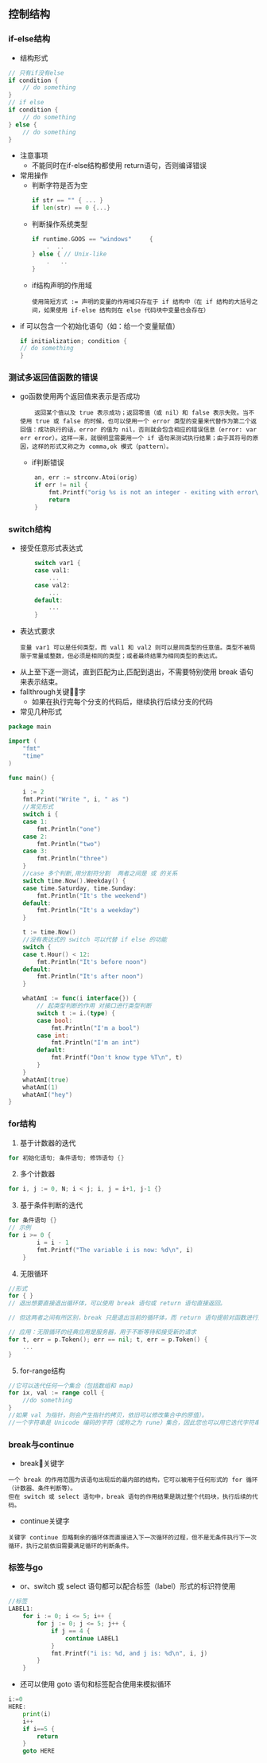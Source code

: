## 控制结构
### if-else结构
- 结构形式
```go 
// 只有if没有else
if condition {
	// do something	
}
// if else
if condition {
	// do something	
} else {
	// do something	
}
```
- 注意事项
    - 不能同时在if-else结构都使用 return语句，否则编译错误
- 常用操作
    - 判断字符是否为空
        ```go
        if str == "" { ... }
        if len(str) == 0 {...}
        ```
    - 判断操作系统类型
        ```go
        if runtime.GOOS == "windows"	 {
            .  ..
        } else { // Unix-like
            .	..
        }
        ```
    - if结构声明的作用域
        ```
        使用简短方式 := 声明的变量的作用域只存在于 if 结构中（在 if 结构的大括号之间，如果使用 if-else 结构则在 else 代码块中变量也会存在）
        ```
- if 可以包含一个初始化语句（如：给一个变量赋值）
    ```go
    if initialization; condition {
	// do something
    }
    ```
### 测试多返回值函数的错误
- go函数使用两个返回值来表示是否成功
    ```
        返回某个值以及 true 表示成功；返回零值（或 nil）和 false 表示失败。当不使用 true 或 false 的时候，也可以使用一个 error 类型的变量来代替作为第二个返回值：成功执行的话，error 的值为 nil，否则就会包含相应的错误信息（error: var err error）。这样一来，就很明显需要用一个 if 语句来测试执行结果；由于其符号的原因，这样的形式又称之为 comma,ok 模式（pattern）。
    ```
    - if判断错误
    ```go
        an, err := strconv.Atoi(orig)
        if err != nil {
            fmt.Printf("orig %s is not an integer - exiting with error\n", orig)
            return
        } 
    ```

### switch结构
- 接受任意形式表达式
    ```go
        switch var1 {
        case val1:
            ...
        case val2:
            ...
        default:
            ...
        }
    ```
- 表达式要求
    ```
    变量 var1 可以是任何类型，而 val1 和 val2 则可以是同类型的任意值。类型不被局限于常量或整数，但必须是相同的类型；或者最终结果为相同类型的表达式。
    ```
- 从上至下逐一测试，直到匹配为止,匹配到退出，不需要特别使用 break 语句来表示结束。
- fallthrough关键字
    - 如果在执行完每个分支的代码后，继续执行后续分支的代码
- 常见几种形式
```go
package main

import (
    "fmt"
    "time"
)

func main() {

    i := 2
    fmt.Print("Write ", i, " as ")
    //常见形式
    switch i {
    case 1:
        fmt.Println("one")
    case 2:
        fmt.Println("two")
    case 3:
        fmt.Println("three")
    }
    //case 多个判断,用分割符分割  两者之间是 或 的关系
    switch time.Now().Weekday() {
    case time.Saturday, time.Sunday:
        fmt.Println("It's the weekend")
    default:
        fmt.Println("It's a weekday")
    }

    t := time.Now()
    //没有表达式的 switch 可以代替 if else 的功能
    switch {
    case t.Hour() < 12:
        fmt.Println("It's before noon")
    default:
        fmt.Println("It's after noon")
    }

    whatAmI := func(i interface{}) {
        // 起类型判断的作用 对接口进行类型判断
        switch t := i.(type) {
        case bool:
            fmt.Println("I'm a bool")
        case int:
            fmt.Println("I'm an int")
        default:
            fmt.Printf("Don't know type %T\n", t)
        }
    }
    whatAmI(true)
    whatAmI(1)
    whatAmI("hey")
}
```
### for结构
1. 基于计数器的迭代
```go
for 初始化语句; 条件语句; 修饰语句 {}
```
2. 多个计数器
```go
for i, j := 0, N; i < j; i, j = i+1, j-1 {}
```
3. 基于条件判断的迭代
```go
for 条件语句 {}
// 示例
for i >= 0 {
		i = i - 1
		fmt.Printf("The variable i is now: %d\n", i)
	}
```
4. 无限循环
```go
//形式
for { }
// 退出想要直接退出循环体，可以使用 break 语句或 return 语句直接返回。

// 但这两者之间有所区别，break 只是退出当前的循环体，而 return 语句提前对函数进行返回，不会执行后续的代码。
```
```go
// 应用：无限循环的经典应用是服务器，用于不断等待和接受新的请求
for t, err = p.Token(); err == nil; t, err = p.Token() {
	...
}
```
5. for-range结构
```go
//它可以迭代任何一个集合（包括数组和 map)
for ix, val := range coll { 
    //do something
}
//如果 val 为指针，则会产生指针的拷贝，依旧可以修改集合中的原值）。
//一个字符串是 Unicode 编码的字符（或称之为 rune）集合，因此您也可以用它迭代字符串
```
### break与continue
- break关键字
```
一个 break 的作用范围为该语句出现后的最内部的结构，它可以被用于任何形式的 for 循环（计数器、条件判断等）。
但在 switch 或 select 语句中，break 语句的作用结果是跳过整个代码块，执行后续的代码。
```
- continue关键字
```
关键字 continue 忽略剩余的循环体而直接进入下一次循环的过程，但不是无条件执行下一次循环，执行之前依旧需要满足循环的判断条件。
```
### 标签与go
- or、switch 或 select 语句都可以配合标签（label）形式的标识符使用
```go
//标签
LABEL1:
	for i := 0; i <= 5; i++ {
		for j := 0; j <= 5; j++ {
			if j == 4 {
				continue LABEL1
			}
			fmt.Printf("i is: %d, and j is: %d\n", i, j)
		}
	}
```
- 还可以使用 goto 语句和标签配合使用来模拟循环
```go
i:=0
HERE:
    print(i)
    i++
    if i==5 {
        return
    }
    goto HERE
```